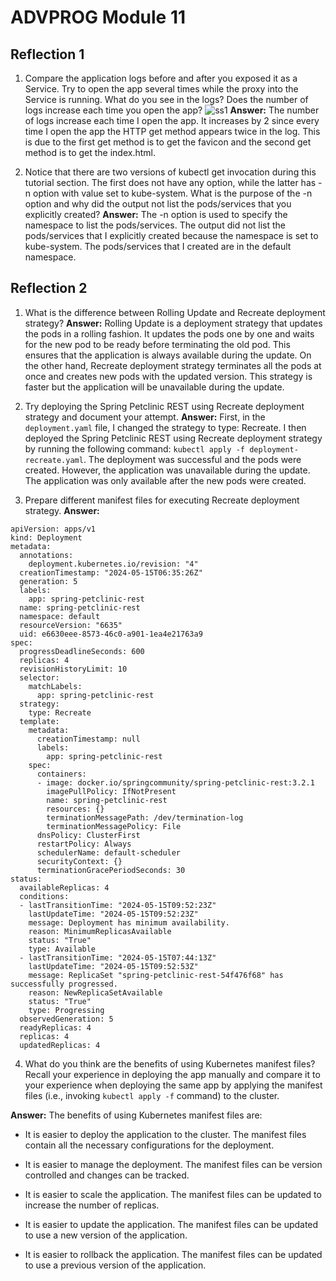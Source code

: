 # ADVPROG Module 11

## Reflection 1

1. Compare the application logs before and after you exposed it as a Service. Try to open the app several times while the proxy into the Service is running. What do you see in the logs? Does the number of logs increase each time you open the app?
![ss1](img/ss1.png)
**Answer:**
    The number of logs increase each time I open the app. It increases by 2 since every time I open the app the HTTP get method appears twice in the log. This is due to the first get method is to get the favicon and the second get method is to get the index.html.


2. Notice that there are two versions of kubectl get invocation during this tutorial section. The first does not have any option, while the latter has -n option with value set to kube-system. What is the purpose of the -n option and why did the output not list the pods/services that you explicitly created?
**Answer:**
    The -n option is used to specify the namespace to list the pods/services. The output did not list the pods/services that I explicitly created because the namespace is set to kube-system. The pods/services that I created are in the default namespace.

## Reflection 2

1. What is the difference between Rolling Update and Recreate deployment strategy?
**Answer:**
    Rolling Update is a deployment strategy that updates the pods in a rolling fashion. It updates the pods one by one and waits for the new pod to be ready before terminating the old pod. This ensures that the application is always available during the update. On the other hand, Recreate deployment strategy terminates all the pods at once and creates new pods with the updated version. This strategy is faster but the application will be unavailable during the update.

2. Try deploying the Spring Petclinic REST using Recreate deployment strategy and document your attempt.
**Answer:**
    First, in the `deployment.yaml` file, I changed the strategy to type: Recreate. I then deployed the Spring Petclinic REST using Recreate deployment strategy by running the following command:
    `kubectl apply -f deployment-recreate.yaml`. The deployment was successful and the pods were created. However, the application was unavailable during the update. The application was only available after the new pods were created.

3. Prepare different manifest files for executing Recreate deployment strategy.
**Answer:**
```
apiVersion: apps/v1
kind: Deployment
metadata:
  annotations:
    deployment.kubernetes.io/revision: "4"
  creationTimestamp: "2024-05-15T06:35:26Z"
  generation: 5
  labels:
    app: spring-petclinic-rest
  name: spring-petclinic-rest
  namespace: default
  resourceVersion: "6635"
  uid: e6630eee-8573-46c0-a901-1ea4e21763a9
spec:
  progressDeadlineSeconds: 600
  replicas: 4
  revisionHistoryLimit: 10
  selector:
    matchLabels:
      app: spring-petclinic-rest
  strategy:
    type: Recreate
  template:
    metadata:
      creationTimestamp: null
      labels:
        app: spring-petclinic-rest
    spec:
      containers:
      - image: docker.io/springcommunity/spring-petclinic-rest:3.2.1
        imagePullPolicy: IfNotPresent
        name: spring-petclinic-rest
        resources: {}
        terminationMessagePath: /dev/termination-log
        terminationMessagePolicy: File
      dnsPolicy: ClusterFirst
      restartPolicy: Always
      schedulerName: default-scheduler
      securityContext: {}
      terminationGracePeriodSeconds: 30
status:
  availableReplicas: 4
  conditions:
  - lastTransitionTime: "2024-05-15T09:52:23Z"
    lastUpdateTime: "2024-05-15T09:52:23Z"
    message: Deployment has minimum availability.
    reason: MinimumReplicasAvailable
    status: "True"
    type: Available
  - lastTransitionTime: "2024-05-15T07:44:13Z"
    lastUpdateTime: "2024-05-15T09:52:53Z"
    message: ReplicaSet "spring-petclinic-rest-54f476f68" has successfully progressed.
    reason: NewReplicaSetAvailable
    status: "True"
    type: Progressing
  observedGeneration: 5
  readyReplicas: 4
  replicas: 4
  updatedReplicas: 4

```
    

4. What do you think are the benefits of using Kubernetes manifest files? Recall your experience in deploying the app manually and compare it to your experience when deploying the same app by applying the manifest files (i.e., invoking `kubectl apply -f` command) to the cluster.

**Answer:**
    The benefits of using Kubernetes manifest files are:

- It is easier to deploy the application to the cluster. The manifest files contain all the necessary configurations for the deployment.

- It is easier to manage the deployment. The manifest files can be version controlled and changes can be tracked.

- It is easier to scale the application. The manifest files can be updated to increase the number of replicas.

- It is easier to update the application. The manifest files can be updated to use a new version of the application.
    
- It is easier to rollback the application. The manifest files can be updated to use a previous version of the application.